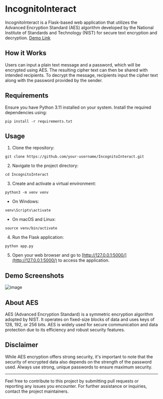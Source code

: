 # IncognitoInteract

IncognitoInteract is a Flask-based web application that utilizes the Advanced Encryption Standard (AES) algorithm developed by the National Institute of Standards and Technology (NIST) for secure text encryption and decryption.
[Demo Link](https://incognitointeract.onrender.com/)

## How it Works

Users can input a plain text message and a password, which will be encrypted using AES. The resulting cipher text can then be shared with intended recipients. To decrypt the message, recipients input the cipher text along with the password provided by the sender.

## Requirements

Ensure you have Python 3.11 installed on your system. Install the required dependencies using:

` pip install -r requirements.txt `


## Usage

1. Clone the repository:

` git clone https://github.com/your-username/IncognitoInteract.git `


2. Navigate to the project directory:

` cd IncognitoInteract `


3. Create and activate a virtual environment:

` python3 -m venv venv `


- On Windows:

` venv\Scripts\activate `


- On macOS and Linux:

` source venv/bin/activate `


4. Run the Flask application:

` python app.py `


5. Open your web browser and go to [http://127.0.0.1:5000/](http://127.0.0.1:5000/) to access the application.

## Demo Screenshots
![image](https://github.com/Amar985/IncognitoInteract/assets/84828275/c1a0349c-38cc-4d93-b7d1-37fde2cb560e)



## About AES

AES (Advanced Encryption Standard) is a symmetric encryption algorithm adopted by NIST. It operates on fixed-size blocks of data and uses keys of 128, 192, or 256 bits. AES is widely used for secure communication and data protection due to its efficiency and robust security features.

## Disclaimer

While AES encryption offers strong security, it's important to note that the security of encrypted data also depends on the strength of the password used. Always use strong, unique passwords to ensure maximum security.

---

Feel free to contribute to this project by submitting pull requests or reporting any issues you encounter. For further assistance or inquiries, contact the project maintainers.
